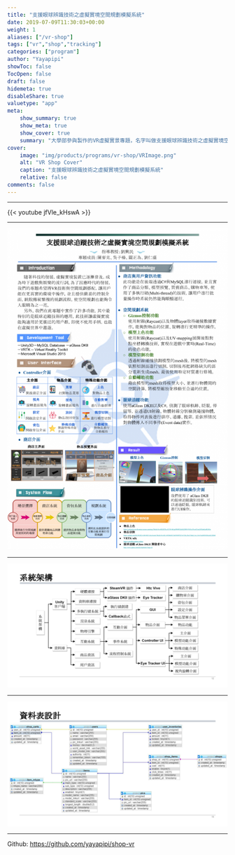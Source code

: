 ```yaml
---
title: "支援眼球辨識技術之虛擬實境空間規劃模擬系統"
date: 2019-07-09T11:30:03+00:00
weight: 1
aliases: ["/vr-shop"]
tags: ["vr","shop","tracking"]
categories: ["program"]
author: "Yayapipi"
showToc: false
TocOpen: false
draft: false
hidemeta: true
disableShare: true
valuetype: "app"
meta:
    show_summary: true
    show_meta: true
    show_cover: true
    summary: "大學部參與製作的VR虛擬實景專題，名字叫做支援眼球辨識技術之虛擬實境空間規劃模擬系統，這篇文章主要是這個專題背後的系統架構流程技術解析，海報和簡報相關的文件説明"
cover:
    image: "img/products/programs/vr-shop/VRImage.png"
    alt: "VR Shop Cover"
    caption: "支援眼球辨識技術之虛擬實境空間規劃模擬系統"
    relative: false
comments: false
---
```

---
{{< youtube jfVle_kHswA >}}

---

![1](/img/products/programs/vr-shop/poster.png)	

---

![1](/img/products/programs/vr-shop/screenshot/3.png)	

---

![1](/img/products/programs/vr-shop/screenshot/4.png)	

---
Github:  https://github.com/yayapipi/shop-vr
